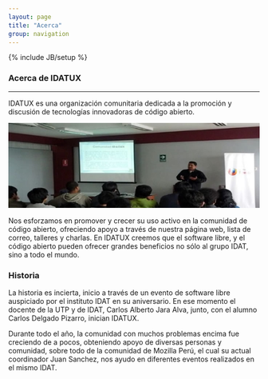 ```yaml
---
layout: page
title: "Acerca"
group: navigation
---
```

{% include JB/setup %}

### Acerca de IDATUX
<hr>

IDATUX es una organización comunitaria dedicada a la promoción y discusión de tecnologías innovadoras de código abierto.

![El equipo de IDATUX](/assets/themes/idatux/images/team.jpg "El Equipo de IDATUX")

Nos esforzamos en promover y crecer su uso activo en la comunidad de código abierto, ofreciendo apoyo a través de nuestra página web, lista de correo, talleres y charlas.
En IDATUX creemos que el software libre, y el código abierto pueden ofrecer grandes beneficios no sólo al grupo IDAT, sino a todo el mundo.

### Historia

La historia es incierta, inicio a través de un evento de software libre auspiciado por el instituto IDAT en su aniversario.
En ese momento el docente de la UTP y de IDAT, Carlos Alberto Jara Alva, junto, con el alumno Carlos Delgado Pizarro, 
inician IDATUX.

Durante todo el año, la comunidad con muchos problemas encima fue creciendo de a pocos, obteniendo apoyo de diversas personas y comunidad, sobre todo de la comunidad de Mozilla Perú, el cual su actual coordinador Juan Sanchez, nos ayudo en diferentes eventos realizados en el mismo IDAT.


